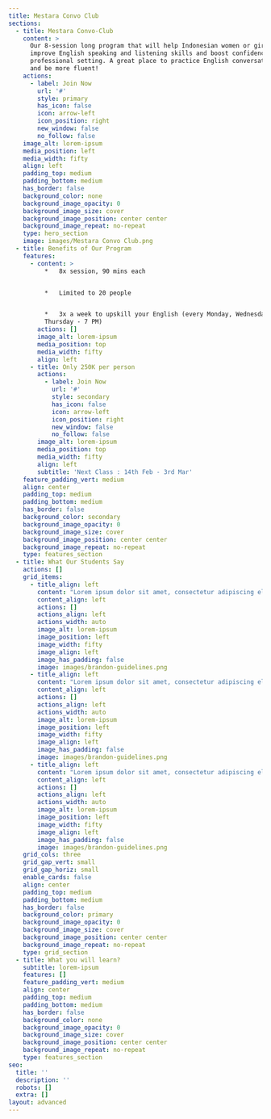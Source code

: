```yaml
---
title: Mestara Convo Club
sections:
  - title: Mestara Convo-Club
    content: >
      Our 8-session long program that will help Indonesian women or girls to
      improve English speaking and listening skills and boost confidence in a
      professional setting. A great place to practice English conversation skill
      and be more fluent!
    actions:
      - label: Join Now
        url: '#'
        style: primary
        has_icon: false
        icon: arrow-left
        icon_position: right
        new_window: false
        no_follow: false
    image_alt: lorem-ipsum
    media_position: left
    media_width: fifty
    align: left
    padding_top: medium
    padding_bottom: medium
    has_border: false
    background_color: none
    background_image_opacity: 0
    background_image_size: cover
    background_image_position: center center
    background_image_repeat: no-repeat
    type: hero_section
    image: images/Mestara Convo Club.png
  - title: Benefits of Our Program
    features:
      - content: >
          *   8x session, 90 mins each


          *   Limited to 20 people


          *   3x a week to upskill your English (every Monday, Wednesday, and
          Thursday - 7 PM)
        actions: []
        image_alt: lorem-ipsum
        media_position: top
        media_width: fifty
        align: left
      - title: Only 250K per person
        actions:
          - label: Join Now
            url: '#'
            style: secondary
            has_icon: false
            icon: arrow-left
            icon_position: right
            new_window: false
            no_follow: false
        image_alt: lorem-ipsum
        media_position: top
        media_width: fifty
        align: left
        subtitle: 'Next Class : 14th Feb - 3rd Mar'
    feature_padding_vert: medium
    align: center
    padding_top: medium
    padding_bottom: medium
    has_border: false
    background_color: secondary
    background_image_opacity: 0
    background_image_size: cover
    background_image_position: center center
    background_image_repeat: no-repeat
    type: features_section
  - title: What Our Students Say
    actions: []
    grid_items:
      - title_align: left
        content: "Lorem ipsum dolor sit amet, consectetur adipiscing elit. Donec nisl ligula, cursus id molestie vel, maximus aliquet risus.\n\n**Hanson Deck,**\_*App Developer, Studio*\n"
        content_align: left
        actions: []
        actions_align: left
        actions_width: auto
        image_alt: lorem-ipsum
        image_position: left
        image_width: fifty
        image_align: left
        image_has_padding: false
        image: images/brandon-guidelines.png
      - title_align: left
        content: "Lorem ipsum dolor sit amet, consectetur adipiscing elit. Donec nisl ligula, cursus id molestie vel, maximus aliquet risus.\n\n**Hanson Deck,**\_*App Developer, Studio*\n"
        content_align: left
        actions: []
        actions_align: left
        actions_width: auto
        image_alt: lorem-ipsum
        image_position: left
        image_width: fifty
        image_align: left
        image_has_padding: false
        image: images/brandon-guidelines.png
      - title_align: left
        content: "Lorem ipsum dolor sit amet, consectetur adipiscing elit. Donec nisl ligula, cursus id molestie vel, maximus aliquet risus.\n\n**Miles Tone,**\_*CEO, Studio*\n"
        content_align: left
        actions: []
        actions_align: left
        actions_width: auto
        image_alt: lorem-ipsum
        image_position: left
        image_width: fifty
        image_align: left
        image_has_padding: false
        image: images/brandon-guidelines.png
    grid_cols: three
    grid_gap_vert: small
    grid_gap_horiz: small
    enable_cards: false
    align: center
    padding_top: medium
    padding_bottom: medium
    has_border: false
    background_color: primary
    background_image_opacity: 0
    background_image_size: cover
    background_image_position: center center
    background_image_repeat: no-repeat
    type: grid_section
  - title: What you will learn?
    subtitle: lorem-ipsum
    features: []
    feature_padding_vert: medium
    align: center
    padding_top: medium
    padding_bottom: medium
    has_border: false
    background_color: none
    background_image_opacity: 0
    background_image_size: cover
    background_image_position: center center
    background_image_repeat: no-repeat
    type: features_section
seo:
  title: ''
  description: ''
  robots: []
  extra: []
layout: advanced
---
```


